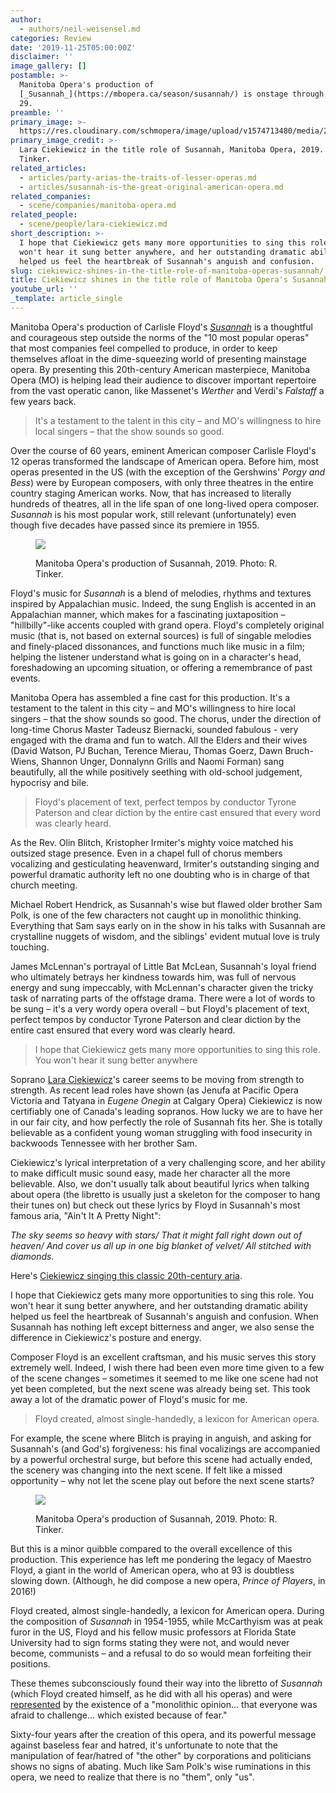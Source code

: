 ```yaml
---
author:
  - authors/neil-weisensel.md
categories: Review
date: '2019-11-25T05:00:00Z'
disclaimer: ''
image_gallery: []
postamble: >-
  Manitoba Opera's production of
  [_Susannah_](https://mbopera.ca/season/susannah/) is onstage through November
  29.
preamble: ''
primary_image: >-
  https://res.cloudinary.com/schmopera/image/upload/v1574713480/media/2019/11/MOSusannahLaraCiekiewiczSusannah_xn8q5l.jpg
primary_image_credit: >-
  Lara Ciekiewicz in the title role of Susannah, Manitoba Opera, 2019. Photo: R.
  Tinker.
related_articles:
  - articles/party-arias-the-traits-of-lesser-operas.md
  - articles/susannah-is-the-great-original-american-opera.md
related_companies:
  - scene/companies/manitoba-opera.md
related_people:
  - scene/people/lara-ciekiewicz.md
short_description: >-
  I hope that Ciekiewicz gets many more opportunities to sing this role. You
  won't hear it sung better anywhere, and her outstanding dramatic ability
  helped us feel the heartbreak of Susannah's anguish and confusion. 
slug: ciekiewicz-shines-in-the-title-role-of-manitoba-operas-susannah/
title: Ciekiewicz shines in the title role of Manitoba Opera's Susannah
youtube_url: ''
_template: article_single
---
```


Manitoba Opera's production of Carlisle Floyd's [_Susannah_](https://mbopera.ca/season/susannah/) is a thoughtful and courageous step outside the norms of the "10 most popular operas" that most  companies feel compelled to produce, in order to keep themselves afloat in the dime-squeezing world of presenting mainstage opera. By presenting this 20th-century American masterpiece, Manitoba Opera (MO) is helping lead their audience to discover important repertoire from the vast operatic canon, like Massenet's _Werther_ and Verdi's _Falstaff_ a few years back.

> It's a testament to the talent in this city – and MO's willingness to hire local singers – that the show sounds so good.

Over the course of 60 years, eminent American composer Carlisle Floyd's 12 operas transformed the landscape of American opera. Before him, most operas presented in the US (with the exception of the Gershwins' _Porgy and Bess_) were by European composers, with only three theatres in the entire country staging American works. Now, that has increased to literally hundreds of theatres, all in the life span of one long-lived opera composer. _Susannah_ is his most popular work, still relevant (unfortunately) even though five decades have passed since its premiere in 1955.

<figure data-type="image">

![](https://res.cloudinary.com/schmopera/image/upload/v1574713506/media/2019/11/MOSusannahNov2019_lenp5y.jpg)

<figcaption>Manitoba Opera's production of Susannah, 2019. Photo: R. Tinker.</figcaption>  
</figure>

Floyd's music for _Susannah_ is a blend of  melodies, rhythms and textures inspired by Appalachian music. Indeed, the sung English is accented in an Appalachian manner, which makes for a fascinating juxtaposition – "hillbilly"-like accents coupled with grand opera. Floyd's completely original music (that is, not based on external sources) is full of singable melodies and finely-placed dissonances, and functions much like music in a film; helping the listener understand what is going on in a character's head, foreshadowing an upcoming situation, or offering a remembrance of past events.

Manitoba Opera has assembled a fine cast for this production. It's a testament to the talent in this city – and MO's willingness to hire local singers – that the show sounds so good. The chorus, under the direction of long-time Chorus Master Tadeusz Biernacki, sounded fabulous - very engaged with the drama and fun to watch. All the Elders and their wives (David Watson, PJ Buchan, Terence Mierau, Thomas Goerz, Dawn Bruch-Wiens, Shannon Unger, Donnalynn Grills and Naomi Forman) sang beautifully, all the while positively seething with old-school judgement, hypocrisy and bile.

> Floyd's placement of text,  perfect tempos by conductor Tyrone Paterson and clear diction by the entire cast ensured that every word was clearly heard.

As the Rev. Olin Blitch, Kristopher Irmiter's mighty voice matched his outsized stage presence. Even in a chapel full of chorus members vocalizing and gesticulating heavenward, Irmiter's outstanding singing and powerful dramatic authority left no one doubting who is in charge of that church meeting.

Michael Robert Hendrick, as Susannah's wise but flawed older brother Sam Polk, is one of the few characters not caught up in monolithic thinking. Everything that Sam says early on in the show in his talks with Susannah are crystalline nuggets of wisdom, and the siblings' evident mutual love is truly touching.

James McLennan's portrayal of Little Bat McLean, Susannah's loyal friend who ultimately betrays her kindness towards him, was full of nervous energy and sung impeccably, with McLennan's character given the tricky task of narrating parts of the offstage drama. There were a lot of words to be sung – it's a very wordy opera overall – but Floyd's placement of text,  perfect tempos by conductor Tyrone Paterson and clear diction by the entire cast ensured that every word was clearly heard.

> I hope that Ciekiewicz gets many more opportunities to sing this role. You won't hear it sung better anywhere

Soprano [Lara Ciekiewicz](/spotlight-on-lara-ciekiewicz/)'s career seems to be moving from strength to strength. As recent lead roles have shown (as Jenufa at Pacific Opera Victoria and Tatyana in _Eugene Onegin_ at Calgary Opera) Ciekiewicz is now certifiably one of Canada's leading sopranos. How lucky we are to have her in our fair city, and how perfectly the role of Susannah fits her. She is totally believable as a confident young woman struggling with food insecurity in backwoods Tennessee with her brother Sam.

Ciekiewicz's lyrical interpretation of a very challenging score, and her ability to make difficult music sound easy, made her character all the more believable. Also, we don't usually talk about beautiful lyrics when talking about opera (the libretto is usually just a skeleton for the composer to hang their tunes on) but check out these lyrics by Floyd in Susannah's most famous aria, "Ain't It A Pretty Night":

_The sky seems so heavy with stars/ That it might fall right down out of heaven/ And cover us all up in one big blanket of velvet/ All stitched with diamonds._

Here's [Ciekiewicz singing this classic 20th-century aria](https://www.facebook.com/ManitobaOpera/videos/1010981209250458/).

I hope that Ciekiewicz gets many more opportunities to sing this role. You won't hear it sung better anywhere, and her outstanding dramatic ability helped us feel the heartbreak of Susannah's anguish and confusion. When Susannah has nothing left except bitterness and anger, we also sense the difference in Ciekiewicz's posture and energy.

Composer Floyd is an excellent craftsman, and his music serves this story extremely well. Indeed, I wish there had been even more time given to a few of the scene changes – sometimes it seemed to me like one scene had not yet been completed, but the next scene was already being set. This took away a lot of the dramatic power of Floyd's music for me.

> Floyd created, almost single-handedly, a lexicon for American opera.

For example, the scene where Blitch is praying in anguish, and asking for Susannah's (and God's) forgiveness: his final vocalizings are accompanied by a powerful orchestral surge, but before this scene had actually ended, the scenery was changing into the next scene. If felt like a missed opportunity – why not let the scene play out before the next scene starts?

<figure data-type="image">

![](https://res.cloudinary.com/schmopera/image/upload/v1574713493/media/2019/11/MOSusannahLaraCiekiewiczSusannahMichaelRobertHendrickSam_z6gfop.jpg)

<figcaption>Manitoba Opera's production of Susannah, 2019. Photo: R. Tinker.</figcaption>  
</figure>

But this is a minor quibble compared to the overall excellence of this production. This experience has left me pondering the legacy of Maestro Floyd, a giant in the world of American opera, who at 93 is doubtless slowing down. (Although, he did compose a new opera, _Prince of Players_, in 2016!)

Floyd created, almost single-handedly, a lexicon for American opera. During the composition of _Susannah_ in 1954-1955, while McCarthyism was at peak furor in the US, Floyd and his fellow music professors at Florida State University had to sign forms stating they were not, and would never become, communists – and a refusal to do so would mean forfeiting their positions.

These themes subconsciously found their way into the libretto of _Susannah_ (which Floyd created himself, as he did with all his operas) and were [represented](https://www.yourobserver.com/article/interview-american-opera-composer-carlisle-floyd) by the existence of a "monolithic opinion… that everyone was afraid to challenge… which existed because of fear."

Sixty-four years after the creation of this opera, and its powerful message against baseless fear and hatred, it's unfortunate to note that the manipulation of fear/hatred of "the other" by corporations and politicians shows no signs of abating. Much like Sam Polk's wise ruminations in this opera, we need to realize that there is no "them", only "us".

